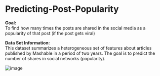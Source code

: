 # Predicting-Post-Popularity

**Goal:**<br>
To find how many times the posts are shared in the social media as a popularity of that post (if the post gets viral)

**Data Set Information:**<br>
This dataset summarizes a heterogeneous set of features about articles published by Mashable in a period of two years. The goal is to predict the number of shares in social networks (popularity).

![image](https://user-images.githubusercontent.com/101883942/179084970-649b5acc-809b-4c31-b653-e50809f60dd3.png)

